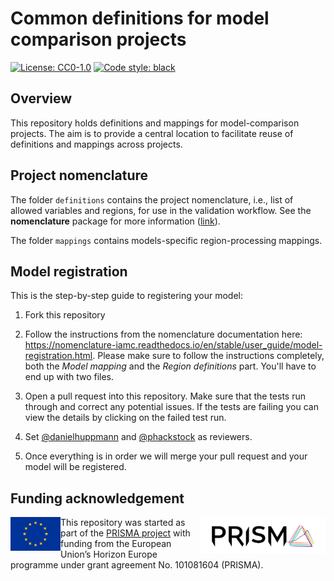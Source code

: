 # Common definitions for model comparison projects

[![License: CC0-1.0](https://img.shields.io/github/license/iamConsortium/common-definitions)](https://github.com/IAMconsortium/common-definitions/blob/main/LICENSE)
[![Code style: black](https://img.shields.io/badge/code%20style-black-000000.svg)](https://github.com/psf/black)

## Overview

This repository holds definitions and mappings for model-comparison projects.
The aim is to provide a central location to facilitate reuse of definitions and mappings across projects.

## Project nomenclature

The folder `definitions` contains the project nomenclature, i.e., list of allowed
variables and regions, for use in the validation workflow. See the **nomenclature**
package for more information ([link](https://github.com/iamconsortium/nomenclature)).

The folder `mappings` contains models-specific region-processing mappings.

## Model registration

This is the step-by-step guide to registering your model:

1. Fork this repository
2. Follow the instructions from the nomenclature documentation here: <https://nomenclature-iamc.readthedocs.io/en/stable/user_guide/model-registration.html>. 
Please make sure to follow the instructions completely, both the _Model mapping_ and the _Region definitions_ part. You'll have to end up with two files.
3. Open a pull request into this repository. Make sure that the tests run through and correct any potential issues. If the tests are failing you can view the details by clicking on the failed test run.

4. Set [@danielhuppmann](https://github.com/danielhuppmann) and [@phackstock](https://github.com/phackstock) as reviewers.
5. Once everything is in order we will merge your pull request and your model will be registered.

## Funding acknowledgement

<img src="./_static/prisma-logo.png" width="200" align="right" alt="PRISMA logo" />

<img src="./_static/EU-logo-300x201.jpg" width="80" height="54" align="left" alt="EU logo" />
This repository was started as part of the <a href="https://www.net0prisma.eu">PRISMA project</a>
with funding from the European Union’s Horizon Europe programme
under grant agreement No. 101081604 (PRISMA).

